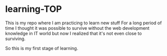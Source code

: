 # learning-TOP
This is my repo where I am practicing to learn new stuff
For a long period of time I thought it was possible to survive without the web development knowledge in IT world but now I realized that it's not even close to surviving.

So this is my first stage of learning.